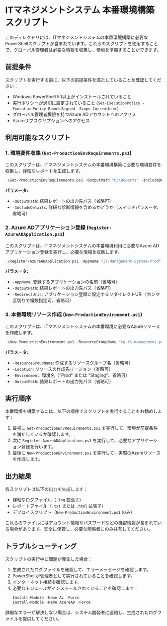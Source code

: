# ITマネジメントシステム 本番環境構築スクリプト

このディレクトリには、ITマネジメントシステムの本番環境構築に必要なPowerShellスクリプトが含まれています。これらのスクリプトを使用することで、グローバル管理者は必要な情報を収集し、環境を準備することができます。

## 前提条件

スクリプトを実行する前に、以下の前提条件を満たしていることを確認してください：

- Windows PowerShell 5.1以上がインストールされていること
- 実行ポリシーが適切に設定されていること (`Set-ExecutionPolicy -ExecutionPolicy RemoteSigned -Scope CurrentUser`)
- グローバル管理者権限を持つAzure ADアカウントへのアクセス
- Azureサブスクリプションへのアクセス

## 利用可能なスクリプト

### 1. 環境要件収集 (`Get-ProductionEnvRequirements.ps1`)

このスクリプトは、ITマネジメントシステムの本番環境構築に必要な環境要件を収集し、詳細なレポートを生成します。

```powershell
.\Get-ProductionEnvRequirements.ps1 -OutputPath "C:\Reports" -IncludeDetails
```

**パラメータ:**
- `-OutputPath`: 結果レポートの出力先パス（省略可）
- `-IncludeDetails`: 詳細な診断情報を含めるかどうか（スイッチパラメータ、省略可）

### 2. Azure ADアプリケーション登録 (`Register-AzureADApplication.ps1`)

このスクリプトは、ITマネジメントシステムの本番環境利用に必要なAzure ADアプリケーション登録を実行し、必要な情報を収集します。

```powershell
.\Register-AzureADApplication.ps1 -AppName "IT-Management-System-Prod" -OutputPath "C:\Reports"
```

**パラメータ:**
- `-AppName`: 登録するアプリケーションの名前（省略可）
- `-OutputPath`: 結果レポートの出力先パス（省略可）
- `-RedirectUris`: アプリケーション登録に設定するリダイレクトURI（カンマ区切りで複数指定可、省略可）

### 3. 本番環境リソース作成 (`New-ProductionEnvironment.ps1`)

このスクリプトは、ITマネジメントシステムの本番環境に必要なAzureリソースを作成します。

```powershell
.\New-ProductionEnvironment.ps1 -ResourceGroupName "rg-it-management-prod" -Location "japaneast" -Environment "Prod"
```

**パラメータ:**
- `-ResourceGroupName`: 作成するリソースグループ名（省略可）
- `-Location`: リソースの作成先リージョン（省略可）
- `-Environment`: 環境名（"Prod" または "Staging"、省略可）
- `-OutputPath`: 結果レポートの出力先パス（省略可）

## 実行順序

本番環境を構築するには、以下の順序でスクリプトを実行することをお勧めします：

1. 最初に `Get-ProductionEnvRequirements.ps1` を実行して、環境が前提条件を満たしているか確認します。
2. 次に `Register-AzureADApplication.ps1` を実行して、必要なアプリケーション登録を行います。
3. 最後に `New-ProductionEnvironment.ps1` を実行して、実際のAzureリソースを作成します。

## 出力結果

各スクリプトは以下の出力を生成します：

- 詳細なログファイル（`.log` 拡張子）
- レポートファイル（`.txt` または `.html` 拡張子）
- デプロイスクリプト（`New-ProductionEnvironment.ps1` のみ）

これらのファイルにはアカウント情報やパスワードなどの機密情報が含まれている場合があります。安全に保管し、必要な関係者にのみ共有してください。

## トラブルシューティング

スクリプトの実行中に問題が発生した場合：

1. 生成されたログファイルを確認して、エラーメッセージを確認します。
2. PowerShellが管理者として実行されていることを確認します。
3. インターネット接続を確認します。
4. 必要なモジュールがインストールされていることを確認します：
   ```powershell
   Install-Module -Name Az -Force
   Install-Module -Name AzureAD -Force
   ```

詳細なエラーが解決しない場合は、システム開発者に連絡し、生成されたログファイルを提供してください。